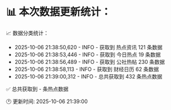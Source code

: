 📊 本次数据更新统计：
==========================

📈 数据分类统计：
- 2025-10-06 21:38:50,620 - INFO - 获取到 热点资讯 121 条数据
- 2025-10-06 21:38:53,446 - INFO - 获取到 今日热点 19 条数据
- 2025-10-06 21:38:56,489 - INFO - 获取到 公社热帖 230 条数据
- 2025-10-06 21:38:58,113 - INFO - 获取到 财经日历 62 条数据
- 2025-10-06 21:39:00,312 - INFO - 总共获取到 432 条热点数据

✅ 总共获取到 - 条热点数据

🕐 更新时间: 2025-10-06 21:39:00
